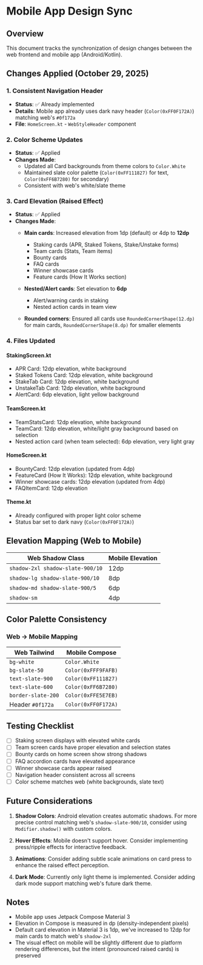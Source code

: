 # Mobile App Design Sync

## Overview
This document tracks the synchronization of design changes between the web frontend and mobile app (Android/Kotlin).

## Changes Applied (October 29, 2025)

### 1. Consistent Navigation Header
- **Status**: ✅ Already implemented
- **Details**: Mobile app already uses dark navy header (`Color(0xFF0F172A)`) matching web's `#0f172a`
- **File**: `HomeScreen.kt` - `WebStyleHeader` component

### 2. Color Scheme Updates
- **Status**: ✅ Applied
- **Changes Made**:
  - Updated all Card backgrounds from theme colors to `Color.White`
  - Maintained slate color palette (`Color(0xFF111827)` for text, `Color(0xFF6B7280)` for secondary)
  - Consistent with web's white/slate theme

### 3. Card Elevation (Raised Effect)
- **Status**: ✅ Applied
- **Changes Made**:
  - **Main cards**: Increased elevation from 1dp (default) or 4dp to **12dp**
    - Staking cards (APR, Staked Tokens, Stake/Unstake forms)
    - Team cards (Stats, Team items)
    - Bounty cards
    - FAQ cards
    - Winner showcase cards
    - Feature cards (How It Works section)
  
  - **Nested/Alert cards**: Set elevation to **6dp**
    - Alert/warning cards in staking
    - Nested action cards in team view
  
  - **Rounded corners**: Ensured all cards use `RoundedCornerShape(12.dp)` for main cards, `RoundedCornerShape(8.dp)` for smaller elements

### 4. Files Updated

#### StakingScreen.kt
- APR Card: 12dp elevation, white background
- Staked Tokens Card: 12dp elevation, white background
- StakeTab Card: 12dp elevation, white background
- UnstakeTab Card: 12dp elevation, white background
- AlertCard: 6dp elevation, light yellow background

#### TeamScreen.kt
- TeamStatsCard: 12dp elevation, white background
- TeamCard: 12dp elevation, white/light gray background based on selection
- Nested action card (when team selected): 6dp elevation, very light gray

#### HomeScreen.kt
- BountyCard: 12dp elevation (updated from 4dp)
- FeatureCard (How It Works): 12dp elevation, white background
- Winner showcase cards: 12dp elevation (updated from 4dp)
- FAQItemCard: 12dp elevation

#### Theme.kt
- Already configured with proper light color scheme
- Status bar set to dark navy (`Color(0xFF0F172A)`)

## Elevation Mapping (Web to Mobile)

| Web Shadow Class | Mobile Elevation |
|-----------------|------------------|
| `shadow-2xl shadow-slate-900/10` | 12dp |
| `shadow-lg shadow-slate-900/10` | 8dp |
| `shadow-md shadow-slate-900/5` | 6dp |
| `shadow-sm` | 4dp |

## Color Palette Consistency

### Web → Mobile Mapping

| Web Tailwind | Mobile Compose |
|-------------|----------------|
| `bg-white` | `Color.White` |
| `bg-slate-50` | `Color(0xFFF9FAFB)` |
| `text-slate-900` | `Color(0xFF111827)` |
| `text-slate-600` | `Color(0xFF6B7280)` |
| `border-slate-200` | `Color(0xFFE5E7EB)` |
| Header `#0f172a` | `Color(0xFF0F172A)` |

## Testing Checklist

- [ ] Staking screen displays with elevated white cards
- [ ] Team screen cards have proper elevation and selection states
- [ ] Bounty cards on home screen show strong shadows
- [ ] FAQ accordion cards have elevated appearance
- [ ] Winner showcase cards appear raised
- [ ] Navigation header consistent across all screens
- [ ] Color scheme matches web (white backgrounds, slate text)

## Future Considerations

1. **Shadow Colors**: Android elevation creates automatic shadows. For more precise control matching web's `shadow-slate-900/10`, consider using `Modifier.shadow()` with custom colors.

2. **Hover Effects**: Mobile doesn't support hover. Consider implementing press/ripple effects for interactive feedback.

3. **Animations**: Consider adding subtle scale animations on card press to enhance the raised effect perception.

4. **Dark Mode**: Currently only light theme is implemented. Consider adding dark mode support matching web's future dark theme.

## Notes

- Mobile app uses Jetpack Compose Material 3
- Elevation in Compose is measured in dp (density-independent pixels)
- Default card elevation in Material 3 is 1dp, we've increased to 12dp for main cards to match web's `shadow-2xl`
- The visual effect on mobile will be slightly different due to platform rendering differences, but the intent (pronounced raised cards) is preserved



